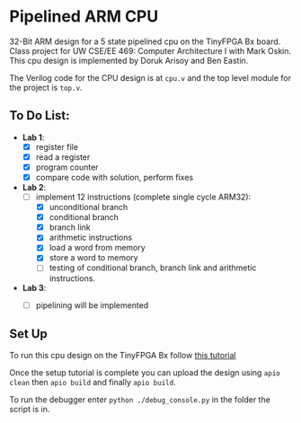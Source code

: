 # Pipelined ARM CPU
32-Bit ARM design for a 5 state pipelined cpu on the TinyFPGA Bx board.
Class project for UW CSE/EE 469: Computer Architecture I with Mark Oskin.
This cpu design is implemented by Doruk Arisoy and Ben Eastin.

The Verilog code for the CPU design is at <code>cpu.v</code> and the top level module for the project is <code>top.v</code>.

## To Do List:
+ **Lab 1**:
    - [x] register file
    - [x] read a register
    - [x] program counter
    - [x] compare code with solution, perform fixes
+ **Lab 2**:
    - [ ] implement 12 instructions (complete single cycle ARM32):
        - [x] unconditional branch
        - [x] conditional branch
        - [x] branch link
        - [x] arithmetic instructions
        - [x] load a word from memory
        - [x] store a word to memory
        - [ ] testing of conditional branch, branch link and arithmetic instructions.
+ **Lab 3**:
    - [ ] pipelining will be implemented


## Set Up

To run this cpu design on the TinyFPGA Bx follow [this tutorial](https://tinyfpga.com/bx/guide.html)

Once the setup tutorial is complete you can upload the design using `apio clean` then `apio build` and finally `apio build`.

To run the debugger enter `python ./debug_console.py` in the folder the script is in.
